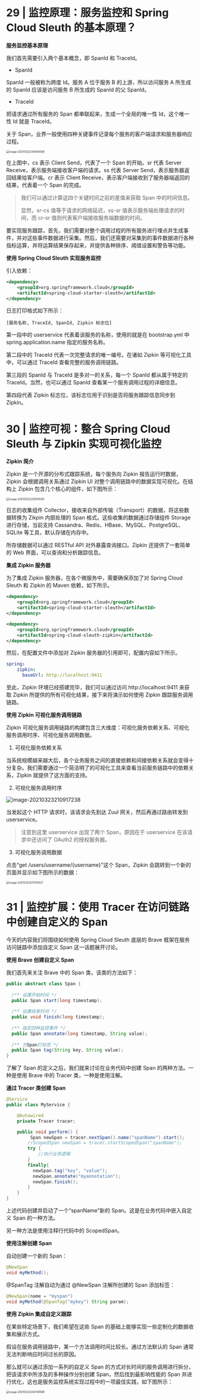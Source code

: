 # 29 | 监控原理：服务监控和 Spring Cloud Sleuth 的基本原理？

**服务监控基本原理**

我们首先需要引入两个基本概念，即 SpanId 和 TraceId。

- SpanId

SpanId 一般被称为跨度 Id。服务 A 位于服务 B 的上游，所以访问服务 A 所生成的 SpanId 应该是访问服务 B 所生成的 SpanId 的父 SpanId。

- TraceId

把请求通过所有服务的 Span 都串联起来，生成一个全局的唯一性 Id，这个唯一性 Id 就是 TraceId。

关于 Span，业界一般使用四种关键事件记录每个服务的客户端请求和服务器响应过程。

<img src="https://gitee.com/yanglu_u/ImgRepository/raw/master/images/20210322214404.png" alt="image-20210322214404008" style="zoom:50%;" />

在上图中，cs 表示 Client Send，代表了一个 Span 的开始。sr 代表 Server Receive，表示服务端接收客户端的请求。ss 代表 Server Send，表示服务器返回结果给客户端。cr 表示 Client Receive，表示客户端接收到了服务器端返回的结果，代表着一个 Span 的完成。

> 我们可以通过计算这四个关键时间之前的差值来获取 Span 中的时间信息。
>
> 显然，sr-cs 值等于请求的网络延迟，ss-sr 值表示服务端处理请求的时间，而 cr-sr 值则代表客户端接收服务端数据的时间。

要实现服务跟踪，首先，我们需要对整个调用过程的所有服务进行埋点并生成事件，并对这些事件数据进行采集。然后，我们还需要对采集到的事件数据进行各种指标运算，并将运算结果保存起来，并提供各种排序、阈值设置和警告等功能。

**使用 Spring Cloud Sleuth 实现服务监控**

引入依赖：

```xml
<dependency>
    <groupId>org.springframework.cloud</groupId>
    <artifactId>spring-cloud-starter-sleuth</artifactId>
</dependency>
```

日志打印格式如下所示：

```
[服务名称, TraceId, SpanId, Zipkin 标志位]
```

第一段中的 userservice 代表着该服务的名称，使用的就是在 bootstrap.yml 中 spring.application.name 指定的服务名称。

第二段中的 TraceId 代表一次完整请求的唯一编号。在诸如 Zipkin 等可视化工具中，可以通过 TraceId 查看完整的服务调用链路。

第三段的 SpanId 与 TraceId 是多对一的关系，每一个 SpanId 都从属于特定的 TraceId。当然，也可以通过 SpanId 查看某一个服务调用过程的详细信息。

第四段代表 Zipkin 标志位，该标志位用于识别是否将服务跟踪信息同步到 Zipkin。

# 30 | 监控可视：整合 Spring Cloud Sleuth 与 Zipkin 实现可视化监控

**Zipkin 简介**

Zipkin 是一个开源的分布式跟踪系统，每个服务向 Zipkin 报告运行时数据，Zipkin 会根据调用关系通过 Zipkin UI 对整个调用链路中的数据实现可视化。在结构上 Zipkin 包含几个核心的组件，如下图所示：

<img src="https://gitee.com/yanglu_u/ImgRepository/raw/master/images/20210322232931.png" alt="image-20210322232931040" style="zoom:50%;" />

日志的收集组件 Collector，接收来自外部传输（Transport）的数据，将这些数据转换为 Zikpin 内部处理的 Span 格式。这些收集的数据通过存储组件 Storage 进行存储，当前支持 Cassandra、Redis、HBase、MySQL、PostgreSQL、SQLite 等工具，默认存储在内存中。

所存储数据可以通过 RESTful API 对外暴露查询接口。Zipkin 还提供了一套简单的 Web 界面，可以查询和分析跟踪信息。

**集成 Zipkin 服务器**

为了集成 Zipkin 服务器，在各个微服务中，需要确保添加了对 Spring Cloud Sleuth 和 Zipkin 的 Maven 依赖，如下所示。

```xml
<dependency>
    <groupId>org.springframework.cloud</groupId>
    <artifactId>spring-cloud-starter-sleuth</artifactId>
</dependency>

<dependency>
    <groupId>org.springframework.cloud</groupId>
    <artifactId>spring-cloud-sleuth-zipkin</artifactId>
</dependency>
```

然后，在配置文件中添加对 Zipkin 服务器的引用即可，配置内容如下所示。

```yml
spring:
	zipkin:
	  baseUrl: http://localhost:9411
```

至此，Zipkin 环境已经搭建完毕，我们可以通过访问 http://localhost:9411 来获取 Zipkin 所提供的所有可视化结果，接下来将演示如何使用 Zipkin 跟踪服务调用链路。

**使用 Zipkin 可视化服务调用链路**

Zipkin 可视化服务调用链路的构建包含三大维度：可视化服务依赖关系、可视化服务调用时序、可视化服务调用数据。

1. 可视化服务依赖关系

当系统规模越来越大后，各个业务服务之间的直接依赖和间接依赖关系就会变得十分复杂。我们需要通过一个简洁明了的可视化工具来查看当前服务链路中的依赖关系，Zipkin 就提供了这方面的支持。

2. 可视化服务调用时序

![image-20210323210917238](https://gitee.com/yanglu_u/ImgRepository/raw/master/images/20210323210917.png)

当发起这个 HTTP 请求时，该请求会先到达 Zuul 网关，然后再通过路由转发到 userservice。

> 注意到这里 userservice 出现了两个 Span，原因在于 userservice 在该请求中还访问了 OAuth2 的授权服务器。

3. 可视化服务调用数据

点击“get /users/username/{username}”这个 Span，Zipkin 会跳转到一个新的页面并显示如下图所示的数据：

<img src="https://gitee.com/yanglu_u/ImgRepository/raw/master/images/20210323211743.png" alt="image-20210323211743527" style="zoom:50%;" />

# 31 | 监控扩展：使用 Tracer 在访问链路中创建自定义的 Span

今天的内容我们将围绕如何使用 Spring Cloud Sleuth 底层的 Brave 框架在服务访问链路中添加自定义 Span 这一话题展开讨论。

**使用 Brave 创建自定义 Span**

我们首先来关注 Brave 中的 Span 类，该类的方法如下：

```java
public abstract class Span {
  
  /** 设置开始时间 */
  public Span start(long timestamp);
  
  /** 设置结束时间 */
  public void finish(long timestamp);
  
  /** 指定四种监控事件 */
  public Span annotate(long timestamp, String value);
  
  /** 为Span打标签 */
  public Span tag(String key, String value);
}
```

了解了 Span 的定义之后，我们就来讨论在业务代码中创建 Span 的两种方法。一种是使用 Brave 中的 Tracer 类，一种是使用注解。

**通过 Tracer 类创建 Span**

```java
@Service
public class MyService {

    @Autowired
    private Tracer tracer;

    public void perform() {
         Span newSpan = tracer.nextSpan().name("spanName").start();
        //ScopedSpan newSpan = tracer.startScopedSpan("spanName");
        try {
            //执行业务逻辑
        }
        finally{
          newSpan.tag("key", "value");
          newSpan.annotate("myannotation");
          newSpan.finish();
        }
    }
}
```

上述代码创建并启动了一个“spanName”新的 Span。这是在业务代码中嵌入自定义 Span 的一种方法。

另一种方法是使用注释行代码中的 ScopedSpan。

**使用注解创建 Span**

自动创建一个新的 Span：

```java
@NewSpan
void myMethod();
```

@SpanTag 注解自动为通过 @NewSpan 注解所创建的 Span 添加标签：

```java
@NewSpan(name = "myspan")
void myMethod(@SpanTag("mykey") String param);
```

**使用 Zipkin 集成自定义跟踪**

在某些特定场景下，我们希望在这些 Span 的基础上能够实现一些定制化的数据收集和展示方式。

假设在服务调用链路中，某一个方法调用时间比较长。通过方法默认的 Span 通常无法判断响应时间过长的原因。

那么就可以通过添加一系列的自定义 Span 的方式对长时间的服务调用进行拆分，把该请求中所涉及的多种操作分别创建 Span，然后找到最影响性能的 Span 并进行优化，这也是服务监控系统实现过程中的一项最佳实践，如下图所示：

<img src="https://gitee.com/yanglu_u/ImgRepository/raw/master/images/20210323234740.png" alt="image-20210323234740589" style="zoom:50%;" />





